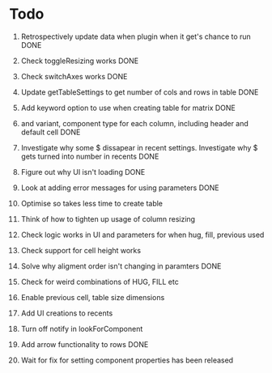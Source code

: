 # Todo

1. Retrospectively update data when plugin when it get's chance to run DONE
9. Check toggleResizing works DONE
10. Check switchAxes works DONE
11. Update getTableSettings to get number of cols and rows in table DONE
13. Add keyword option to use when creating table for matrix DONE
12. and variant, component type for each column, including header and default cell DONE
14. Investigate why some $ dissapear in recent settings. Investigate why $ gets turned into number in recents DONE
14. Figure out why UI isn't loading DONE


2. Look at adding error messages for using parameters DONE
3. Optimise so takes less time to create table
5. Think of how to tighten up usage of column resizing
6. Check logic works in UI and parameters for when hug, fill, previous used
8. Check support for cell height works
13. Solve why aligment order isn't changing in paramters DONE
7. Check for weird combinations of HUG, FILL etc
16. Enable previous cell, table size dimensions
17. Add UI creations to recents
18. Turn off notify in lookForComponent
19. Add arrow functionality to rows DONE



1. Wait for fix for setting component properties has been released
